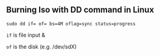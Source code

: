 ## Burning Iso with DD command in Linux

```
sudo dd if= of= bs=4M oflag=sync status=progress
```

`if` is file input &

`of` is the disk (e.g. /dev/sdX)
